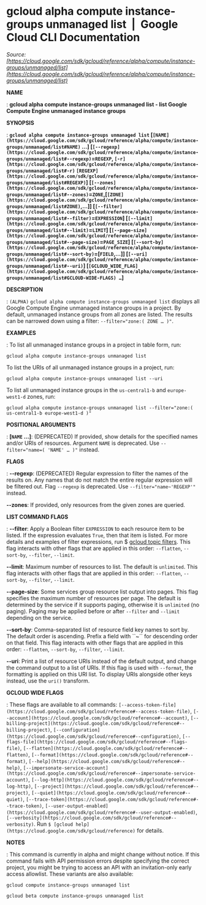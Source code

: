 # gcloud alpha compute instance-groups unmanaged list  |  Google Cloud CLI Documentation

*Source: [https://cloud.google.com/sdk/gcloud/reference/alpha/compute/instance-groups/unmanaged/list](https://cloud.google.com/sdk/gcloud/reference/alpha/compute/instance-groups/unmanaged/list)*

**NAME**

: **gcloud alpha compute instance-groups unmanaged list - list Google Compute Engine unmanaged instance groups**

**SYNOPSIS**

: **`gcloud alpha compute instance-groups unmanaged list` [`[NAME](https://cloud.google.com/sdk/gcloud/reference/alpha/compute/instance-groups/unmanaged/list#NAME)` …] [`[--regexp](https://cloud.google.com/sdk/gcloud/reference/alpha/compute/instance-groups/unmanaged/list#--regexp)`=`REGEXP`, `[-r](https://cloud.google.com/sdk/gcloud/reference/alpha/compute/instance-groups/unmanaged/list#-r)` `[REGEXP](https://cloud.google.com/sdk/gcloud/reference/alpha/compute/instance-groups/unmanaged/list#REGEXP)`] [`[--zones](https://cloud.google.com/sdk/gcloud/reference/alpha/compute/instance-groups/unmanaged/list#--zones)`=`ZONE`,[`[ZONE](https://cloud.google.com/sdk/gcloud/reference/alpha/compute/instance-groups/unmanaged/list#ZONE)`,…]] [`[--filter](https://cloud.google.com/sdk/gcloud/reference/alpha/compute/instance-groups/unmanaged/list#--filter)`=`EXPRESSION`] [`[--limit](https://cloud.google.com/sdk/gcloud/reference/alpha/compute/instance-groups/unmanaged/list#--limit)`=`LIMIT`] [`[--page-size](https://cloud.google.com/sdk/gcloud/reference/alpha/compute/instance-groups/unmanaged/list#--page-size)`=`PAGE_SIZE`] [`[--sort-by](https://cloud.google.com/sdk/gcloud/reference/alpha/compute/instance-groups/unmanaged/list#--sort-by)`=[`FIELD`,…]] [`[--uri](https://cloud.google.com/sdk/gcloud/reference/alpha/compute/instance-groups/unmanaged/list#--uri)`] [`[GCLOUD_WIDE_FLAG](https://cloud.google.com/sdk/gcloud/reference/alpha/compute/instance-groups/unmanaged/list#GCLOUD-WIDE-FLAGS) …`]**

**DESCRIPTION**

: `(ALPHA)` `gcloud alpha compute instance-groups unmanaged
list` displays all Google Compute Engine unmanaged instance groups in a
project.
By default, unmanaged instance groups from all zones are listed. The results can
be narrowed down using a filter: `--filter="zone:( ZONE … )"`.

**EXAMPLES**

: To list all unmanaged instance groups in a project in table form, run:

```
gcloud alpha compute instance-groups unmanaged list
```

To list the URIs of all unmanaged instance groups in a project, run:

```
gcloud alpha compute instance-groups unmanaged list --uri
```

To list all unmanaged instance groups in the
``us-central1-b`` and
``europe-west1-d`` zones, run:

```
gcloud alpha compute instance-groups unmanaged list --filter="zone:( us-central1-b europe-west1-d )"
```

**POSITIONAL ARGUMENTS**

: **[`NAME` …]**:
(DEPRECATED) If provided, show details for the specified names and/or URIs of
resources.
Argument `NAME` is deprecated. Use `--filter="name=( 'NAME'
… )"` instead.

**FLAGS**

: **--regexp**:
(DEPRECATED) Regular expression to filter the names of the results on. Any names
that do not match the entire regular expression will be filtered out.
Flag `--regexp` is deprecated. Use
`--filter="name~'REGEXP'"` instead.

**--zones**:
If provided, only resources from the given zones are queried.

**LIST COMMAND FLAGS**

: **--filter**:
Apply a Boolean filter `EXPRESSION` to each resource item
to be listed. If the expression evaluates `True`, then that item is
listed. For more details and examples of filter expressions, run $ [gcloud topic filters](https://cloud.google.com/sdk/gcloud/reference/topic/filters). This flag
interacts with other flags that are applied in this order:
`--flatten`, `--sort-by`, `--filter`,
`--limit`.

**--limit**:
Maximum number of resources to list. The default is `unlimited`. This
flag interacts with other flags that are applied in this order:
`--flatten`, `--sort-by`, `--filter`,
`--limit`.

**--page-size**:
Some services group resource list output into pages. This flag specifies the
maximum number of resources per page. The default is determined by the service
if it supports paging, otherwise it is `unlimited` (no paging).
Paging may be applied before or after `--filter` and
`--limit` depending on the service.

**--sort-by**:
Comma-separated list of resource field key names to sort by. The default order
is ascending. Prefix a field with ``~´´ for descending order on that
field. This flag interacts with other flags that are applied in this order:
`--flatten`, `--sort-by`, `--filter`,
`--limit`.

**--uri**:
Print a list of resource URIs instead of the default output, and change the
command output to a list of URIs. If this flag is used with
`--format`, the formatting is applied on this URI list. To display
URIs alongside other keys instead, use the `uri()` transform.

**GCLOUD WIDE FLAGS**

: These flags are available to all commands: `[--access-token-file](https://cloud.google.com/sdk/gcloud/reference#--access-token-file)`,
`[--account](https://cloud.google.com/sdk/gcloud/reference#--account)`, `[--billing-project](https://cloud.google.com/sdk/gcloud/reference#--billing-project)`,
`[--configuration](https://cloud.google.com/sdk/gcloud/reference#--configuration)`,
`[--flags-file](https://cloud.google.com/sdk/gcloud/reference#--flags-file)`,
`[--flatten](https://cloud.google.com/sdk/gcloud/reference#--flatten)`, `[--format](https://cloud.google.com/sdk/gcloud/reference#--format)`, `[--help](https://cloud.google.com/sdk/gcloud/reference#--help)`, `[--impersonate-service-account](https://cloud.google.com/sdk/gcloud/reference#--impersonate-service-account)`,
`[--log-http](https://cloud.google.com/sdk/gcloud/reference#--log-http)`,
`[--project](https://cloud.google.com/sdk/gcloud/reference#--project)`, `[--quiet](https://cloud.google.com/sdk/gcloud/reference#--quiet)`, `[--trace-token](https://cloud.google.com/sdk/gcloud/reference#--trace-token)`, `[--user-output-enabled](https://cloud.google.com/sdk/gcloud/reference#--user-output-enabled)`,
`[--verbosity](https://cloud.google.com/sdk/gcloud/reference#--verbosity)`.
Run `$ [gcloud help](https://cloud.google.com/sdk/gcloud/reference)` for details.

**NOTES**

: This command is currently in alpha and might change without notice. If this
command fails with API permission errors despite specifying the correct project,
you might be trying to access an API with an invitation-only early access
allowlist. These variants are also available:

```
gcloud compute instance-groups unmanaged list
```

```
gcloud beta compute instance-groups unmanaged list
```